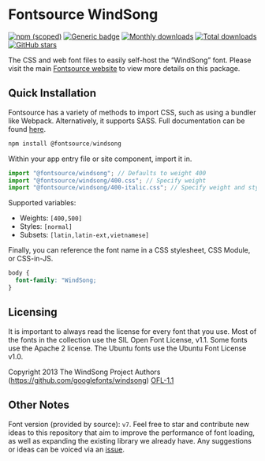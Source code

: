 # Fontsource WindSong

[![npm (scoped)](https://img.shields.io/npm/v/@fontsource/windsong?color=brightgreen)](https://www.npmjs.com/package/@fontsource/windsong) [![Generic badge](https://img.shields.io/badge/fontsource-passing-brightgreen)](https://github.com/fontsource/fontsource) [![Monthly downloads](https://badgen.net/npm/dm/@fontsource/windsong)](https://github.com/fontsource/fontsource) [![Total downloads](https://badgen.net/npm/dt/@fontsource/windsong)](https://github.com/fontsource/fontsource) [![GitHub stars](https://img.shields.io/github/stars/fontsource/fontsource.svg?style=social&label=Star)](https://github.com/fontsource/fontsource/stargazers)

The CSS and web font files to easily self-host the “WindSong” font. Please visit the main [Fontsource website](https://fontsource.org/fonts/windsong) to view more details on this package.

## Quick Installation

Fontsource has a variety of methods to import CSS, such as using a bundler like Webpack. Alternatively, it supports SASS. Full documentation can be found [here](https://fontsource.org/docs/introduction).

```javascript
npm install @fontsource/windsong
```

Within your app entry file or site component, import it in.

```javascript
import "@fontsource/windsong"; // Defaults to weight 400
import "@fontsource/windsong/400.css"; // Specify weight
import "@fontsource/windsong/400-italic.css"; // Specify weight and style

```

Supported variables:
- Weights: `[400,500]`
- Styles: `[normal]`
- Subsets: `[latin,latin-ext,vietnamese]`

Finally, you can reference the font name in a CSS stylesheet, CSS Module, or CSS-in-JS.

```css
body {
  font-family: "WindSong;
}
```

## Licensing
It is important to always read the license for every font that you use.
Most of the fonts in the collection use the SIL Open Font License, v1.1. Some fonts use the Apache 2 license. The Ubuntu fonts use the Ubuntu Font License v1.0.

Copyright 2013 The WindSong Project Authors (https://github.com/googlefonts/windsong)
[OFL-1.1](http://scripts.sil.org/OFL)

## Other Notes
Font version (provided by source): `v7`.
Feel free to star and contribute new ideas to this repository that aim to improve the performance of font loading, as well as expanding the existing library we already have. Any suggestions or ideas can be voiced via an [issue](https://github.com/fontsource/fontsource/issues).